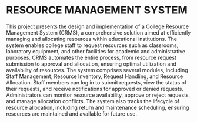 # RESOURCE MANAGEMENT SYSTEM

 This project presents the design and implementation of a College Resource Management
 System (CRMS), a comprehensive solution aimed at efficiently managing and allocating
 resources within educational institutions. The system enables college staff to request
 resources such as classrooms, laboratory equipment, and other facilities for academic and
 administrative purposes. CRMS automates the entire process, from resource request
 submission to approval and allocation, ensuring optimal utilization and availability of
 resources. The system comprises several modules, including Staff Management,
 Resource Inventory, Request Handling, and Resource Allocation. Staff members can log
 in to submit requests, view the status of their requests, and receive notifications for
 approved or denied requests. Administrators can monitor resource availability, approve or
 reject requests, and manage allocation conflicts. The system also tracks the lifecycle of
 resource allocation, including return and maintenance scheduling, ensuring resources are
 maintained and available for future use.
